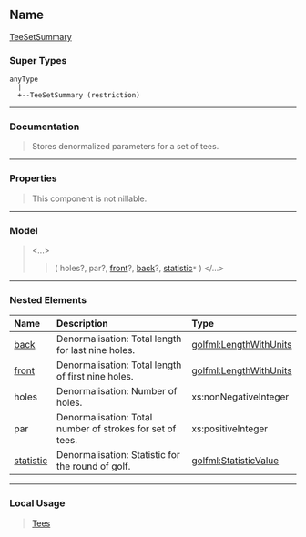## Name ##

[TeeSetSummary](CTeeSetSummary.md)
### Super Types ###
```
anyType
  |
  +--TeeSetSummary (restriction)
```


---


### Documentation ###


> Stores denormalized parameters for a set of tees.


---



### Properties ###

> This component is not nillable.

---


### Model ###

> <...>
> > ( holes?, par?, [front](CLengthWithUnits.md)?, [back](CLengthWithUnits.md)?, [statistic](CStatisticValue.md)`*`   )
> > </...>

---


### Nested Elements ###

| **Name** | **Description** | **Type** |
|:---------|:----------------|:---------|
| [back](CLengthWithUnits.md) |  					Denormalisation: Total length for last nine holes.				 | [golfml:LengthWithUnits](CLengthWithUnits.md) |
| [front](CLengthWithUnits.md) |  					Denormalisation: Total length of first nine holes.				 | [golfml:LengthWithUnits](CLengthWithUnits.md) |
| holes    |  					Denormalisation: Number of holes.				 | xs:nonNegativeInteger |
| par      |  					Denormalisation: Total number of strokes for set of tees.				 | xs:positiveInteger |
| [statistic](CStatisticValue.md) |  					Denormalisation: Statistic for the round of golf.				 | [golfml:StatisticValue](CStatisticValue.md) |


---


### Local Usage ###

> [Tees](CTees.md)
